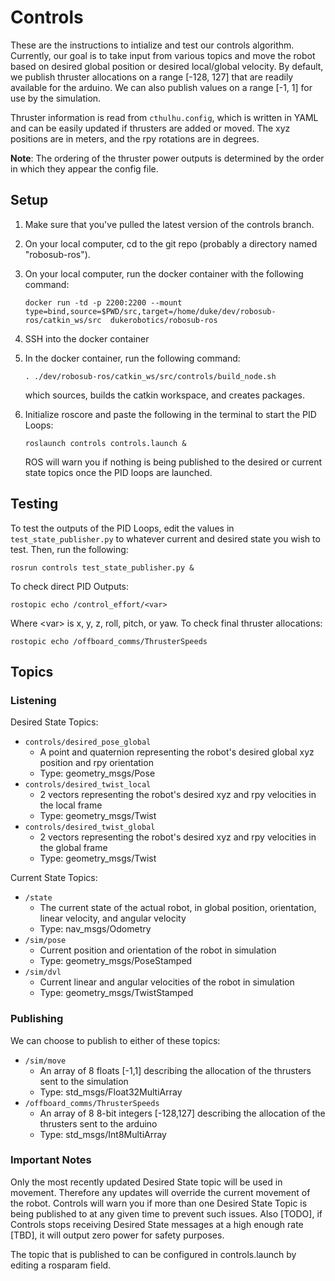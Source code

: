 # Controls


These are the instructions to intialize and test our controls algorithm. Currently, our goal is to take input from various topics and move the robot based on desired global position or desired local/global velocity. By default, we publish thruster allocations on a range [-128, 127] that are readily available for the arduino. We can also publish values on a range [-1, 1] for use by the simulation.

Thruster information is read from `cthulhu.config`, which is written in YAML and can be easily updated if thrusters are added or moved. The xyz positions are in meters, and the rpy rotations are in degrees.

**Note**: The ordering of the thruster power outputs is determined by the order in which they appear the config file.

## Setup

1. Make sure that you've pulled the latest version of the controls branch.
2. On your local computer, cd to the git repo (probably a directory named "robosub-ros").
3. On your local computer, run the docker container with the following command:

    `docker run -td -p 2200:2200 --mount type=bind,source=$PWD/src,target=/home/duke/dev/robosub-ros/catkin_ws/src  dukerobotics/robosub-ros`

4. SSH into the docker container
5. In the docker container, run the following command:

    `. ./dev/robosub-ros/catkin_ws/src/controls/build_node.sh`

    which sources, builds the catkin workspace, and creates packages.
6. Initialize roscore and paste the following in the terminal to start the PID Loops:

    `roslaunch controls controls.launch &`

    ROS will warn you if nothing is being published to the desired or current state topics once the PID loops are launched.

## Testing

To test the outputs of the PID Loops, edit the values in `test_state_publisher.py` to whatever current and desired state you wish to test. Then, run the following:

`
rosrun controls test_state_publisher.py &
`

To check direct PID Outputs:

`
rostopic echo /control_effort/<var>
`

Where &lt;var&gt; is x, y, z, roll, pitch, or yaw. To check final thruster allocations:

`
rostopic echo /offboard_comms/ThrusterSpeeds
`


## Topics

### Listening

Desired State Topics:

  - `controls/desired_pose_global`
    + A point and quaternion representing the robot's desired global xyz position and rpy orientation
    + Type: geometry_msgs/Pose
  - `controls/desired_twist_local`
    + 2 vectors representing the robot's desired xyz and rpy velocities in the local frame
    + Type: geometry_msgs/Twist
  - `controls/desired_twist_global`
    + 2 vectors representing the robot's desired xyz and rpy velocities in the global frame
    + Type: geometry_msgs/Twist

Current State Topics:

  - `/state`
    + The current state of the actual robot, in global position, orientation, linear velocity, and angular velocity
    + Type: nav_msgs/Odometry
  - `/sim/pose`
    + Current position and orientation of the robot in simulation
    + Type: geometry_msgs/PoseStamped
  - `/sim/dvl`
    + Current linear and angular velocities of the robot in simulation
    + Type: geometry_msgs/TwistStamped

### Publishing

We can choose to publish to either of these topics:

  - `/sim/move`
    + An array of 8 floats [-1,1] describing the allocation of the thrusters sent to the simulation
    + Type: std_msgs/Float32MultiArray
  - `/offboard_comms/ThrusterSpeeds`
    + An array of 8 8-bit integers [-128,127] describing the allocation of the thrusters sent to the arduino
    + Type: std_msgs/Int8MultiArray

### Important Notes

Only the most recently updated Desired State topic will be used in movement. Therefore any updates will override the current movement of the robot. Controls will warn you if more than one Desired State Topic is being published to at any given time to prevent such issues. Also [TODO], if Controls stops receiving Desired State messages at a high enough rate [TBD], it will output zero power for safety purposes.

The topic that is published to can be configured in controls.launch by editing a rosparam field.
